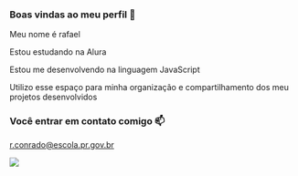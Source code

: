 ### Boas vindas ao meu perfil 💙

Meu nome é rafael

Estou estudando na Alura

Estou me desenvolvendo na linguagem JavaScript

Utilizo esse espaço para minha organização e compartilhamento dos meu projetos desenvolvidos


### Você entrar em contato comigo 📫

r.conrado@escola.pr.gov.br

![](https://media.tenor.com/OPtBMh2jLQEAAAAM/dr-pepper-child.gif)

